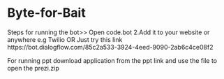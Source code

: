 # Byte-for-Bait
<Bot-dialogflow>
Steps for running the bot>>
Open code.bot 2.Add it to your website or anywhere e.g Twilio
OR Just try this link https://bot.dialogflow.com/85c2a533-3924-4eed-9090-2ab6c4ce08f2

For running ppt download application from the ppt link and use the file to open the prezi.zip
